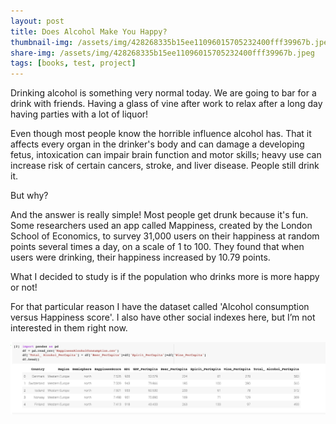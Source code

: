 ```yaml
---
layout: post
title: Does Alcohol Make You Happy?
thumbnail-img: /assets/img/428268335b15ee11096015705232400fff39967b.jpeg
share-img: /assets/img/428268335b15ee11096015705232400fff39967b.jpeg
tags: [books, test, project]
---
```


   Drinking alcohol is something very normal today. We are going to bar for a drink with friends. Having a glass of vine after work to relax after a long day having parties with a lot of liquor!
   
   Even though most people know the horrible influence alcohol has. That it affects every organ in the drinker's body and can damage a developing fetus, intoxication can impair brain function and motor skills; heavy use can increase risk of certain cancers, stroke, and liver disease. People still drink it.
   
   But why?
   
   And the answer is really simple! Most people get drunk because it's fun. Some researchers used an app called Mappiness, created by the London School of Economics, to survey 31,000 users on their happiness at random points several times a day, on a scale of 1 to 100. They found that when users were drinking, their happiness increased by 10.79 points.
   
   What I decided to study is if the population who drinks more is more happy or not!
   
   For that particular reason I have the dataset called 'Alcohol consumption versus Happiness score'. I also have other social indexes here, but I’m not interested in them right now.
   
  ![pic1](/assets/img/1.png)
